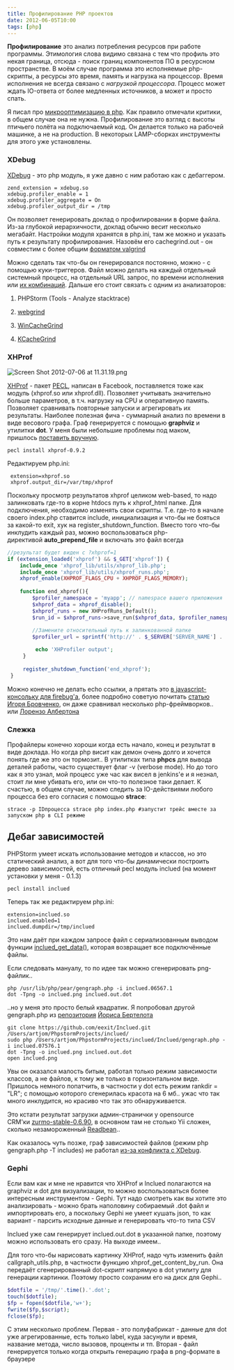 ```yaml
---
title: Профилирование PHP проектов
date: 2012-06-05T10:00
tags: [php]
---
```


**Профилирование** это анализ потребления ресурсов при работе программы. Этимология слова видимо связана с тем что профиль это некая граница, отсюда - поиск границ компонентов ПО в ресурсном пространстве. В моём случае программа это исполняемые php-скрипты, а ресурсы это время, память и нагрузка на процессор. Время исполнения не всегда связано с _нагрузкой процессора_. Процесс может ждать IO-ответа от более медленных источников, а может и просто спать.

Я писал про [микрооптимизацию в php](http://kurapov.name/rus/technology/web/php/php_speed/). Как правило отмечали критики, в общем случае она не нужна. Профилирование это взгляд с высоты птичьего полёта на подключаемый код. Он делается только на рабочей машинке, а не на production. В некоторых LAMP-сборках инструменты для этого уже установлены.

### XDebug

[XDebug](http://xdebug.org/docs/profiler) - это php модуль, я уже давно с ним работаю как с дебаггером.

```
zend_extension = xdebug.so
xdebug.profiler_enable = 1
xdebug.profiler_aggregate = On
xdebug.profiler_output_dir = /tmp
```

Он позволяет генерировать доклад о профилировании в форме файла. Из-за глубокой иерархичности, доклад обычно весит несколько мегабайт. Настройки модуля хранятся в php.ini, там же можно и указать путь к результату профилирования. Назовём его cachegrind.out - он совместим с более общим [форматом valgrind](http://valgrind.org/)

Можно сделать так что-бы он генерировался постоянно, можно - с помощью куки-триггеров. Файл можно делать на каждый отдельный системный процесс, на отдельный URL запрос, по времени исполнения или [их комбинаций](http://xdebug.org/docs/all_settings#trace_output_name). Дальше его стоит связать с одним из анализаторов:

1. PHPStorm (Tools - Analyze stacktrace)
2. [webgrind](http://code.google.com/p/webgrind/)  
    
3. [WinCacheGrind](http://sourceforge.net/projects/wincachegrind/)  
    
4. [KCacheGrind](http://kcachegrind.sourceforge.net/cgi-bin/show.cgi) 

### XHProf

![Screen Shot 2012-07-06 at 11.31.19.png](https://s3-eu-west-1.amazonaws.com/kurapov/image/thumb/2131.png "Screen Shot 2012-07-06 at 11.31.19.png")

[XHProf](https://github.com/facebook/xhprof/) - пакет [PECL](http://pecl.php.net/package/xhprof), написан в Facebook, поставляется тоже как модуль (xhprof.so или xhprof.dll). Позволяет учитывать значительно больше параметров, в т.ч. нагрузку на CPU и оперативную память. Позволяет сравнивать повторные запуски и агрегировать их результаты. Наиболее полезная фича - суммарный анализ по времени в виде весового графа. Граф генерируется с помощью **graphviz** и утилитки **dot**. У меня были небольшие проблемы под маком, пришлось [поставить вручную](http://www.ryandesign.com/graphviz/).

`pecl install xhprof-0.9.2`

Редактируем php.ini:

```
 extension=xhprof.so
 xhprof.output_dir=/var/tmp/xhprof 
```

Поскольку просмотр результатов xhprof целиком web-based, то надо залинковать где-то в корне htdocs путь к xhprof_html папке. Для подключения, необходимо изменять свои скрипты. Т.е. где-то в начале своего index.php ставится include, инициализация и что-бы не бояться за какой-то exit, хук на register_shutdown_function. Вместо того что-бы инклудить каждый раз, можно воспользоваться php-директивой **auto_prepend_file** и включать это файл всегда

```php
//результат будет виден с ?xhprof=1
if (extension_loaded('xhprof') && $_GET['xhprof']) {
    include_once 'xhprof_lib/utils/xhprof_lib.php';
    include_once 'xhprof_lib/utils/xhprof_runs.php';
    xhprof_enable(XHPROF_FLAGS_CPU + XHPROF_FLAGS_MEMORY);
    
    function end_xhprof(){
        $profiler_namespace = 'myapp'; // namespace вашего приложения
        $xhprof_data = xhprof_disable();
        $xhprof_runs = new XHProfRuns_Default();
        $run_id = $xhprof_runs->save_run($xhprof_data, $profiler_namespace);
        
        //Замените относительный путь к залинкованной папке
        $profiler_url = sprintf('http://' . $_SERVER['SERVER_NAME'] . '/xhprof/index.php?run=%s&source=%s', $run_id, $profiler_namespace);

         echo 'XHProfiler output';
     }
    
     register_shutdown_function('end_xhprof');
 }
```

Можно конечно не делать echo ссылки, а прятать это [в javascript-консольку для firebug'а](http://habrahabr.ru/post/145895/), более подробно советую почитать [статью Игоря Бровченко](http://tigor.com.ua/blog/2009/12/13/profiling-php-with-xhprof/), он даже сравнивал несколько php-фреймворков.. или [Лорензо Албертона](http://techportal.inviqa.com/2009/12/01/profiling-with-xhprof/)  

### Слежка

Профайлеры конечно хороши когда есть начало, конец и результат в виде доклада. Но когда php висит как демон очень долго и хочется понять где же это он тормозит.. В утилитках типа **phpcs** для вывода деталей работы, часто существует флаг -v (verbose mode). Но до того как я это узнал, мой процесс уже час как висел в jenkins'е и я незнал, стоит ли мне убивать его, или он что-то полезное таки делает. К счастью, в общем случае, можно следить за IO-действиями любого процесса без его согласия с помощью **strace**:

```
strace -p IDпроцесса strace php index.php #запустит трейс вместе за запуском php в CLI режиме 
```

## Дебаг зависимостей

PHPStorm умеет искать использование методов и классов, но это статический анализ, а вот для того что-бы динамически построить дерево зависимостей, есть отличный pecl модуль inclued (на момент установки у меня - 0.1.3)

```
pecl install inclued
```

Теперь так же редактируем php.ini:

```
extension=inclued.so
inclued.enabled=1
inclued.dumpdir=/tmp/inclued
```

Это нам даёт при каждом запросе файл с сериализованным выводом функции [inclued_get_data()](http://ee.php.net/manual/ru/function.inclued-get-data.php), которая возвращает все подключённые файлы.

Если следовать мануалу, то по идее так можно сгенерировать png-файлик..

```
php /usr/lib/php/pear/gengraph.php -i inclued.06567.1
dot -Tpng -o inclued.png inclued.out.dot
```

..но у меня это просто белый квадратик. Я попробовал другой gengraph.php из [репозитория](https://github.com/eexit/Inclued) [Йориса Бертелота](http://www.eexit.net/projects/inclued.html#setup)

```
git clone https://github.com/eexit/Inclued.git /Users/artjom/PhpstormProjects/inclued/ 
sudo php /Users/artjom/PhpstormProjects/inclued/Inclued/gengraph.php -i inclued.07576.1
dot -Tpng -o inclued.png inclued.out.dot
open inclued.png
```


Увы он оказался малость битым, работал только режим зависимости классов, а не файлов, к тому же только в горизонтальном виде. Пришлось немного попатчить, в частности у dot есть режим rankdir = "LR"; с помощью которого сгенерилась красота на 6 мб.. ужас что так много инклудится, но красиво что так это обнаруживается. 

Это кстати результат загрузки админ-странички у opensource CRM'ки [zurmo-stable-0.6.90](http://zurmo.org/download), в основном там не столько Yii сложен, сколько незамороженный [Readbean](http://redbeanphp.com/)..

Как оказалось чуть позже, граф зависимостей файлов (режим php gengraph.php -T includes) не работал [из-за конфликта с XDebug](http://stackoverflow.com/questions/4430864/using-inclued-php-pecl-extension).

### Gephi

Если вам как и мне не нравится что XHProf и Inclued полагаются на graphviz и dot для визуализации, то можно воспользоваться более интересным инструментом - Gephi. Тут надо смотреть как вы хотите это анализировать - можно брать наполовину собираемый .dot файл и импортировать его, а поскольку Gephi не умеет кушать json, то как вариант - парсить исходные данные и генерировать что-то типа CSV

Inclued уже сам генерирует inclued.out.dot в указанной папке, поэтому можно использовать его сразу. На выходе имеем..

Для того что-бы нарисовать картинку XHProf, надо чуть изменить файл callgraph_utils.php, в частности функцию xhprof_get_content_by_run. Она передаёт сгенерированный dot-скрипт напрямую в dot утилиту для генерации картинки. Поэтому просто сохраним его на диск для Gephi.. 

```php
$dotfile = '/tmp/'.time().'.dot';
touch($dotfile);
$fp = fopen($dotfile,'w+');
fwrite($fp,$script);
fclose($fp);
```

С этим несколько проблем. Первая - это полуфабрикат - данные для dot уже агрегированные, есть только label, куда засунули и время, название метода, число вызовов, проценты и тп. Вторая - файл генерируется только когда открыть генерацию графа в png-формате в браузере